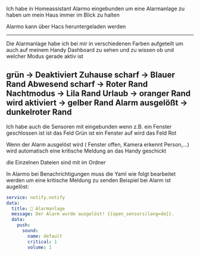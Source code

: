 Ich habe in Homeassistant Alarmo eingebunden um eine Alarmanlage zu haben um mein Haus immer im Blick zu halten

Alarmo kann über Hacs heruntergeladen werden

---
Die Alarmanlage habe ich bei mir in verschiedenen Farben aufgeteilt um auch auf meinem Handy Dashboard zu sehen und zu wissen ob und welcher Modus gerade aktiv ist

grün -> Deaktiviert
Zuhause scharf -> Blauer Rand
Abwesend scharf -> Roter Rand
Nachtmodus -> Lila Rand
Urlaub -> oranger Rand
wird aktiviert -> gelber Rand
Alarm ausgelößt -> dunkelroter Rand
---

Ich habe auch die Sensoren mit eingebunden wenn z.B. ein Fenster geschlossen ist ist das Feld Grün ist ein Fenster auf wird das Feld Rot

Wenn der Alarm ausgelöst wird ( Fenster offen, Kamera erkennt Person,...) wird automatisch eine kritische Meldung an das Handy geschickt

die Einzelnen Dateien sind mit im Ordner

In Alarmo bei Benachrichtigungen muss die Yaml wie folgt bearbeitet werden um eine kritische Meldung zu senden  Beispiel bei Alarm ist augelöst:

```yaml
service: notify.notify
data:
  title: 🚨 Alarmanlage
  message: Der Alarm wurde ausgelöst! {{open_sensors|lang=de}}.
  data:
    push:
      sound:
        name: default
        critical: 1
        volume: 1
